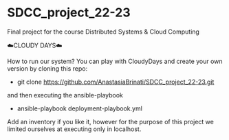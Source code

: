 # SDCC_project_22-23
Final project for the course Distributed Systems &amp; Cloud Computing

☁️CLOUDY DAYS☁️

How to run our system? 
You can play with CloudyDays and create your own version by cloning this repo:

- git clone https://github.com/AnastasiaBrinati/SDCC_project_22-23.git

and then executing the ansible-playbook

- ansible-playbook deployment-playbook.yml

Add an inventory if you like it, however for the purpose of this project we limited ourselves at executing only in localhost.
